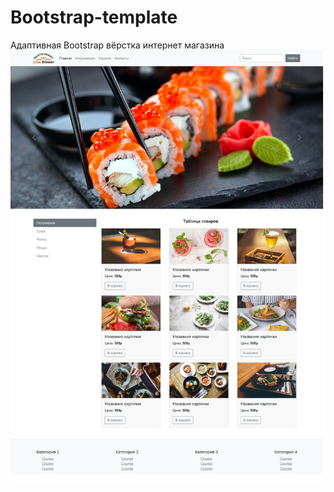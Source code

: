 # Bootstrap-template
Адаптивная Bootstrap вёрстка интернет магазина
![Скриншот страницы](Screenshot_page.jpg) 